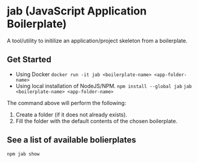 # jab (JavaScript Application Boilerplate)

A tool/utility to initilize an application/project skeleton from a boilerplate.

## Get Started

* Using Docker
  `docker run -it jab <boilerplate-name> <app-folder-name>`
* Using local installation of NodeJS/NPM.
  `npm install --global jab`
  `jab <boilerplate-name> <app-folder-name>`

The command above will perform the following:

1. Create a folder (if it does not already exists).
2. Fill the folder with the default contents of the chosen boilerplate.

## See a list of available bolierplates

`npm jab show`
